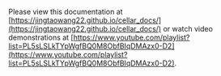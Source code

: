 Please view this documentation at [https://jingtaowang22.github.io/cellar_docs/](https://jingtaowang22.github.io/cellar_docs/) or watch video demonstrations at [https://www.youtube.com/playlist?list=PL5sLSLkTYpWgfBQ0M8ObfBIqDMAzx0-D2](https://www.youtube.com/playlist?list=PL5sLSLkTYpWgfBQ0M8ObfBIqDMAzx0-D2).
